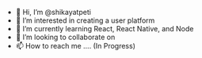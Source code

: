 - 👋 Hi, I’m @shikayatpeti
- 👀 I’m interested in creating a user platform
- 🌱 I’m currently learning React, React Native, and Node
- 💞️ I’m looking to collaborate on 
- 📫 How to reach me .... (In Progress)

<!---
shikayatpeti/shikayatpeti is a ✨ special ✨ repository because its `README.md` (this file) appears on your GitHub profile.
You can click the Preview link to take a look at your changes.
--->
